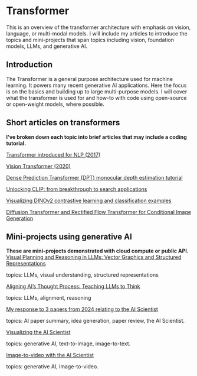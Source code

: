 # Transformer
This is an overview of the transformer architecture with emphasis on vision, language, or multi-modal models. I will include my articles to introduce the topics and mini-projects that span topics including vision, foundation models, LLMs, and generative AI. 

## Introduction
The Transformer is a general purpose architecture used for machine learning. It powers many recent generative AI applications. Here the focus is on the basics and building up to large multi-purpose models. I will cover what the transformer is used for and how-to with code using open-source or open-weight models, where possible.

## Short articles on transformers

**I've broken down each topic into brief articles that may include a coding tutorial.**

[Transformer introduced for NLP (2017)](https://medium.com/@erikntaylor/transformer-introduced-for-nlp-80c02858064d)

[Vision Transformer (2020)](https://medium.com/@erikntaylor/vision-transformer-2174178964d3)

[Dense Prediction Transformer (DPT) monocular depth estimation tutorial](https://medium.com/@erikntaylor/dense-prediction-transformer-dpt-monocular-depth-estimation-tutorial-bd4d8e7fb188)

[Unlocking CLIP: from breakthrough to search applications](https://medium.com/@erikntaylor/unlocking-clip-from-breakthrough-to-search-applications-6ff2d9c96387)

[Visualizing DINOv2 contrastive learning and classification examples](https://medium.com/@erikntaylor/visualizing-dinov2-contrastive-learning-and-classification-examples-9e6d8f87acf6)

[Diffusion Transformer and Rectified Flow Transformer for Conditional Image Generation](https://medium.com/@erikntaylor/diffusion-transformer-and-rectified-flow-for-conditional-image-generation-997075c12e2f)


## Mini-projects using generative AI

**These are mini-projects demonstrated with cloud compute or public API.**
[Visual Planning and Reasoning in LLMs: Vector Graphics and Structured Representations](https://medium.com/@erikntaylor/visual-planning-and-reasoning-in-llms-vector-graphics-and-structured-representations-f0fa021f9e80)

topics: LLMs, visual understanding, structured representations

[Aligning AI’s Thought Process: Teaching LLMs to Think](https://medium.com/@erikntaylor/aligning-ais-thought-process-teaching-llms-to-think-e8ed703b378c)

topics: LLMs, alignment, reasoning

[My response to 3 papers from 2024 relating to the AI Scientist](https://medium.com/@erikntaylor/review-of-ai-scientist-and-related-2024-papers-by-a-human-scientist-with-help-from-gpt-4o-b53c101943ac)

topics: AI paper summary, idea generation, paper review, the AI Scientist.

[Visualizing the AI Scientist](https://medium.com/@erikntaylor/visualizing-the-ai-scientist-2aa820ffe1f6)

topics: generative AI, text-to-image, image-to-text.

[Image-to-video with the AI Scientist](https://medium.com/@erikntaylor/image-to-video-with-the-ai-scientist-dd86c365d6fa)

topics: generative AI, image-to-video.


